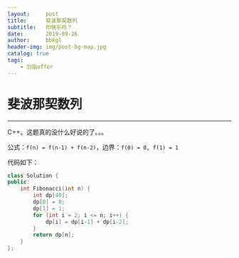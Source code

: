 ```yaml
---
layout:     post
title:      斐波那契数列
subtitle:   你快乐吗？
date:       2019-09-26
author:     bbkgl
header-img: img/post-bg-map.jpg
catalog: true
tags:
    - 剑指offer
---
```


# 斐波那契数列

---

C++。这题真的没什么好说的了。。。

公式：`f(n) = f(n-1) + f(n-2)`，边界：`f(0) = 0, f(1) = 1`

代码如下：

```cpp
class Solution {
public:
    int Fibonacci(int n) {
        int dp[40];
        dp[0] = 0;
        dp[1] = 1;
        for (int i = 2; i <= n; i++) {
            dp[i] = dp[i-1] + dp[i-2];
        }
        return dp[n];
    }
};
```




